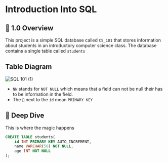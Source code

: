 # Introduction Into SQL
## 📌 1.0 Overview
This project is a simple SQL database called `CS_101` that stores information about students in an introductory computer science class. The database contains a single table called `students`

## Table  Diagram
![SQL 101 (1)](https://github.com/Ebenmars/SQL-Journey/assets/76241509/933fe8fd-10b0-4910-b7bd-da29883a6894)

- `NN` stands for `NOT NULL` which means that a field can not be null their has to be information in the field.
- The `🔑` next to the `id` mean `PRIMARY KEY`

## 🤿 Deep Dive
This is where the magic happens
```sql
CREATE TABLE students(
    id INT PRIMARY KEY AUTO_INCREMENT, 
    name VARCHAR(50) NOT NULL, 
    age INT NOT NULL
);
